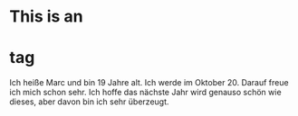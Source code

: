 # This is an <h1> tag



 Ich heiße Marc und bin 19 Jahre alt.
 Ich werde im Oktober 20.
 Darauf freue ich mich schon sehr.
 Ich hoffe das nächste Jahr wird genauso schön wie dieses, aber davon bin ich sehr überzeugt.
 